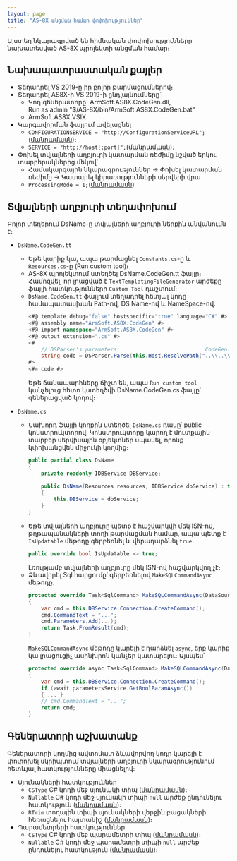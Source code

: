```yaml
---
layout: page
title: "AS-8X անցման համար փոփոխություններ"
---
```


Այստեղ նկարագրված են հիմնական փոփոխությունները նախատեսված AS-8X պրոյեկտի անցման համար։

## Նախապատրաստական քայլեր

* Տեղադրել VS 2019-ը իր բոլոր թարմացումներով։ 
* Տեղադրել AS8X-ի VS 2019-ի ընդլայնումները՝
  * Կոդ գեներատորը` ArmSoft.AS8X.CodeGen.dll,  
    Run as admin "$/AS-8X/bin/ArmSoft.AS8X.CodeGen.bat"
  * ArmSoft.AS8X.VSIX
* Կարգավորման ֆայլում ավելացնել
  * `CONFIGURATIONSERVICE = "http://ConfigurationServiceURL";` ([մանրամասն](../../Config_as_struct.md#common-բաժին))։
  * `SERVICE = "http://host[:port]";`([մանրամասն](../../Config_as_struct.md#common-բաժին))։
* Փոխել տվյալների աղբյուրի կատարման ռեժիմը նշված երկու տարբերակներից մեկով՝
  * Համակարգային նկարագրություններ -> Փոխել կատարման ռեժիմը -> Կատարել կիրառությունների սերվերի վրա
  * `ProcessingMode = 1;`([մանրամասն](../Defs/Data.md#շարահյուսություն))

## Տվյալների աղբյուրի տեղափոխում
Բոլոր տեղերում DsName-ը տվյալների աղբյուրի ներքին անվանումն է։

* `DsName.CodeGen.tt`
   * Եթե կարիք կա, ապա թարմացնել `Constants.cs`-ը և `Resources.cs`-ը (Run custom tool)։
   * AS-8X պրոյեկտում ստեղծել DsName.CodeGen.tt ֆայլը։ Համոզվել, որ լրացված է `TextTemplatingFileGenerator` արժեքը ֆայլի հատկությունների `Custom Tool` դաշտում։
   * `DsName.CodeGen.tt` ֆայլում տեղադրել հետյալ կոդը համապատասխան Path-ով, DS Name-ով և  NameSpace-ով.
     ```csharp
     <#@ template debug="false" hostspecific="true" language="C#" #>
     <#@ assembly name="ArmSoft.AS8X.CodeGen" #>
     <#@ import namespace="ArmSoft.AS8X.CodeGen" #>
     <#@ output extension=".cs" #>
     <#
         // DSParser's parameters:                           CodeGen.xml's path,     FileName with Path,                 DS Name,   NameSpace
         string code = DSParser.Parse(this.Host.ResolvePath("..\\..\\CodeGen.xml"), "\\DsFolderRelativePath\\DsName.as", "DsName", "NameSpace");
     #>
     <#= code #>
     ```
     Եթե ճանապարհները ճիշտ են, ապա `Run custom tool` կանչելուց հետո կստեղծվի DsName.CodeGen.cs ֆայլը՝ գեներացված կոդով։

* `DsName.cs`
  * Նախորդ ֆայլի կողքին ստեղծել `DsName.cs` դասը՝ public կոնստրուկտորով: Կոնստրուկտորը կարող է մուտքային տարբեր սերվիսային օբյեկտներ սպասել, որոնք կփոխանցվեն միջուկի կողմից։
    ```csharp
    public partial class DsName
    {
        private readonly IDBService DBService;
    
        public DsName(Resources resources, IDBService dbService) : this(resources)
        {
            this.DBService = dbService;
        }
    }
    ```
  * Եթե տվյալների աղբյուրը պետք է հաշվարկվի մեկ ISN-ով, թղթապանակների տողի թարմացման համար, ապա պետք է `IsUpdatable` մեթոդը գերբեռնել և վերադարձնել `true`։
    ```csharp
    public override bool IsUpdatable => true;  
    ```
    Լռությամբ տվյալների աղբյուրը մեկ ISN-ով հաշվարկվող չէ։
  * Ձևավորել Sql հարցումը՝ գերբեռնելով `MakeSQLCommandAsync` մեթոդը.
    ```csharp
    protected override Task<SqlCommand> MakeSQLCommandAsync(DataSourceArgs<Param> args, CancellationToken stoppingToken)
    {
        var cmd = this.DBService.Connection.CreateCommand();
        cmd.CommandText = "...";
        cmd.Parameters.Add(...);
        return Task.FromResult(cmd);
    }
    ```
    `MakeSQLCommandAsync` մեթոդը կարելի է դարձնել `async`, երբ կարիք կա լրացուցիչ ասինխրոն կանչեր կատարելու։ Այսպես՝
    ```csharp
    protected override async Task<SqlCommand> MakeSQLCommandAsync(DataSourceArgs<Param> args, CancellationToken stoppingToken)
    {
        var cmd = this.DBService.Connection.CreateCommand();
        if (await parametersService.GetBoolParamAsync())
        { ... }
        // cmd.CommandText = "...";
        return cmd;
    }
    ```


## Գեներատորի աշխատանք 
Գեներատորի կողմից ավտոմատ ձևավորվող կոդը կարելի է փոփոխել սկրիպտում տվյալների աղբյուրի նկարագրությունում հետևյալ հատկությունները միացնելով։
* Սյունակների հատկություններ
  * `CSType` C# կոդի մեջ սյունակի տիպ ([մանրամասն](../column.md#շարահյուսություն))։
  * `Nullable` C# կոդի մեջ սյունակի տիպի `null` արժեք ընդունելու հատկություն ([մանրամասն](../column.md#շարահյուսություն))։
  * `RTrim` տողային տիպի սյունակների վերջին բացակների հեռացնելու հայտանիշ ([մանրամասն](../column.md#շարահյուսություն))։
* Պարամետրերի հատկություններ
  * `CSType` C# կոդի մեջ պարամետրի տիպ ([մանրամասն](../Param.md#շարահյուսություն))։
  * `Nullable` C# կոդի մեջ պարամետրի տիպի `null` արժեք ընդունելու հատկություն ([մանրամասն](../Param.md#շարահյուսություն))։
